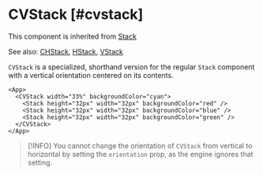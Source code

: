# CVStack [#cvstack]

This component is inherited from [Stack](/components/Stack)

See also: [CHStack](/components/CHStack), [HStack](/components/HStack), [VStack](/components/VStack)

`CVStack` is a specialized, shorthand version for the regular `Stack` component with a vertical orientation centered on its contents.

```xmlui-pg copy display name="Example: CVStack"
<App>
  <CVStack width="33%" backgroundColor="cyan">
    <Stack height="32px" width="32px" backgroundColor="red" />
    <Stack height="32px" width="32px" backgroundColor="blue" />
    <Stack height="32px" width="32px" backgroundColor="green" />
  </CVStack>
</App>
```

>[!INFO]
> You cannot change the orientation of `CVStack` from vertical to horizontal by setting the `orientation` prop, as the engine ignores that setting.



